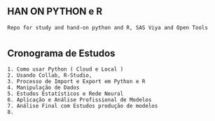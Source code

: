 ## HAN ON PYTHON e R
    Repo for study and hand-on python and R, SAS Viya and Open Tools

#
## Cronograma de Estudos
    1. Como usar Python ( Cloud e Local ) 
    2. Usando Collab, R-Studio, 
    3. Processo de Import e Export em Python e R
    4. Manipulação de Dados
    5. Estudos Estatísticos e Rede Neural
    6. Aplicação e Análise Profissional de Modelos
    7. Análise Final com Estudos produção de modelos
    8.  
